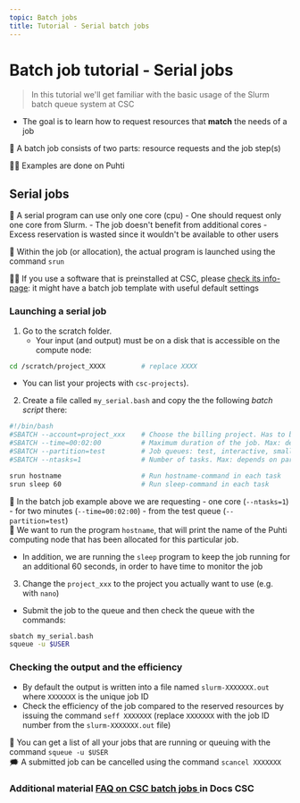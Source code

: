 ```yaml
---
topic: Batch jobs
title: Tutorial - Serial batch jobs
---
```


# Batch job tutorial - Serial jobs

> In this tutorial we'll get familiar with the basic usage of the Slurm batch queue system at CSC
- The goal is to learn how to request resources that **match** the needs of a job  

💬 A batch job consists of two parts: resource requests and the job step(s)

☝🏻 Examples are done on Puhti 

## Serial jobs

💬 A serial program can use only one core (cpu)
    - One should request only one core from Slurm. 
    - The job doesn't benefit from additional cores
    - Excess reservation is wasted since it wouldn't be available to other users

💬 Within the job (or allocation), the actual program is launched using the command `srun` 

☝🏻 If you use a software that is preinstalled at CSC, please [check its info-page](https://docs.csc.fi/apps/): it might have a batch job template with useful default settings

### Launching a serial job

1. Go to the scratch folder. 
    - Your input (and output) must be on a disk that is accessible on the compute node:
```bash
cd /scratch/project_XXXX         # replace XXXX
```
- You can list your projects with `csc-projects`). 
2. Create a file called `my_serial.bash` and copy the the following *batch script* there: 

```bash
#!/bin/bash
#SBATCH --account=project_xxx    # Choose the billing project. Has to be defined!
#SBATCH --time=00:02:00          # Maximum duration of the job. Max: depends of the partition. 
#SBATCH --partition=test         # Job queues: test, interactive, small, large, longrun, hugemem, hugemem_longrun
#SBATCH --ntasks=1               # Number of tasks. Max: depends on partition.

srun hostname                    # Run hostname-command in each task
srun sleep 60                    # Run sleep-command in each task
```  
💬 In the batch job example above we are requesting 
    - one core (`--ntasks=1`) 
    - for two minutes (`--time=00:02:00`) 
    - from the test queue (`--partition=test`)  
💬 We want to run the program `hostname`, that will print the name of the Puhti computing node that has been allocated for this particular job.
- In addition, we are running the `sleep` program to keep the job running for an additional 60 seconds, in order to have time to monitor the job  
3. Change the `project_xxx` to the project you actually want to use (e.g. with `nano`)
- Submit the job to the queue and then check the queue with the commands:
```bash
sbatch my_serial.bash
squeue -u $USER
``` 

### Checking the output and the efficiency
- By default the output is written into a file named `slurm-XXXXXXX.out` where `XXXXXXX` is the unique job ID
- Check the efficiency of the job compared to the reserved resources by issuing the command `seff XXXXXXX` (replace `XXXXXXX` with the job ID number from the `slurm-XXXXXXX.out` file) 

💭 You can get a list of all your jobs that are running or queuing with the command `squeue -u $USER`  
🗯 A submitted job can be cancelled using the command `scancel XXXXXXX` 

### Additional material [FAQ on CSC batch jobs ](https://docs.csc.fi/support/faq/#batch-jobs) in Docs CSC